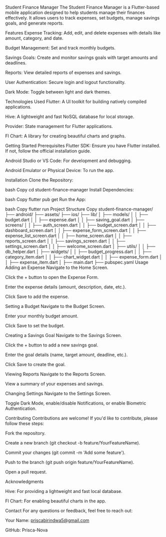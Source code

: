 Student Finance Manager
The Student Finance Manager is a Flutter-based mobile application designed to help students manage their finances effectively. It allows users to track expenses, set budgets, manage savings goals, and generate reports.

Features
Expense Tracking: Add, edit, and delete expenses with details like amount, category, and date.

Budget Management: Set and track monthly budgets.

Savings Goals: Create and monitor savings goals with target amounts and deadlines.

Reports: View detailed reports of expenses and savings.

User Authentication: Secure login and logout functionality.

Dark Mode: Toggle between light and dark themes.

Technologies Used
Flutter: A UI toolkit for building natively compiled applications.

Hive: A lightweight and fast NoSQL database for local storage.

Provider: State management for Flutter applications.

Fl Chart: A library for creating beautiful charts and graphs.

Getting Started
Prerequisites
Flutter SDK: Ensure you have Flutter installed. If not, follow the official installation guide.

Android Studio or VS Code: For development and debugging.

Android Emulator or Physical Device: To run the app.

Installation
Clone the Repository:

bash
Copy
cd student-finance-manager
Install Dependencies:

bash
Copy
flutter pub get
Run the App:

bash
Copy
flutter run
Project Structure
Copy
student-finance-manager/
├── android/
├── assets/
├── ios/
├── lib/
│   ├── models/
│   │   ├── budget.dart
│   │   ├── expense.dart
│   │   ├── saving_goal.dart
│   ├── screens/
│   │   ├── auth_screen.dart
│   │   ├── budget_screen.dart
│   │   ├── dashboard_screen.dart
│   │   ├── expense_form_screen.dart
│   │   ├── expense_list_screen.dart
│   │   ├── home_screen.dart
│   │   ├── reports_screen.dart
│   │   ├── savings_screen.dart
│   │   ├── settings_screen.dart
│   │   ├── welcome_screen.dart
│   ├── utils/
│   │   ├── db_helper.dart
│   ├── widgets/
│   │   ├── budget_progress.dart
│   │   ├── category_item.dart
│   │   ├── chart_widget.dart
│   │   ├── expense_form.dart
│   │   ├── expense_item.dart
│   ├── main.dart
├── pubspec.yaml
Usage
Adding an Expense
Navigate to the Home Screen.

Click the + button to open the Expense Form.

Enter the expense details (amount, description, date, etc.).

Click Save to add the expense.

Setting a Budget
Navigate to the Budget Screen.

Enter your monthly budget amount.

Click Save to set the budget.

Creating a Savings Goal
Navigate to the Savings Screen.

Click the + button to add a new savings goal.

Enter the goal details (name, target amount, deadline, etc.).

Click Save to create the goal.

Viewing Reports
Navigate to the Reports Screen.

View a summary of your expenses and savings.

Changing Settings
Navigate to the Settings Screen.

Toggle Dark Mode, enable/disable Notifications, or enable Biometric Authentication.

Contributing
Contributions are welcome! If you'd like to contribute, please follow these steps:

Fork the repository.

Create a new branch (git checkout -b feature/YourFeatureName).

Commit your changes (git commit -m 'Add some feature').

Push to the branch (git push origin feature/YourFeatureName).

Open a pull request.


Acknowledgments


Hive: For providing a lightweight and fast local database.

Fl Chart: For enabling beautiful charts in the app.

Contact
For any questions or feedback, feel free to reach out:

Your Name: priscabirindwa5@gmail.com

GitHub: Prisca-Nova

